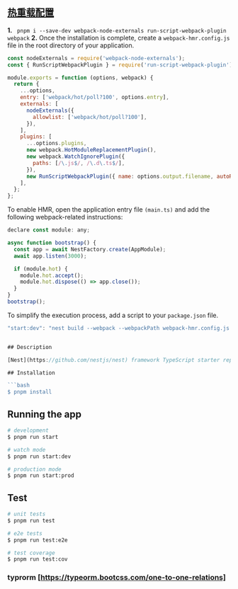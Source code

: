 ## [热重载配置](https://docs.nestjs.com/recipes/hot-reload)
**1.** ` pnpm i --save-dev webpack-node-externals run-script-webpack-plugin webpack`
**2.**  Once the installation is complete, create a `webpack-hmr.config.js` file in the root directory of your application.
```javascript
const nodeExternals = require('webpack-node-externals');
const { RunScriptWebpackPlugin } = require('run-script-webpack-plugin');

module.exports = function (options, webpack) {
  return {
    ...options,
    entry: ['webpack/hot/poll?100', options.entry],
    externals: [
      nodeExternals({
        allowlist: ['webpack/hot/poll?100'],
      }),
    ],
    plugins: [
      ...options.plugins,
      new webpack.HotModuleReplacementPlugin(),
      new webpack.WatchIgnorePlugin({
        paths: [/\.js$/, /\.d\.ts$/],
      }),
      new RunScriptWebpackPlugin({ name: options.output.filename, autoRestart: false }),
    ],
  };
};
```
To enable HMR, open the application entry file `(main.ts)` and add the following webpack-related instructions:
```javascript
declare const module: any;

async function bootstrap() {
  const app = await NestFactory.create(AppModule);
  await app.listen(3000);

  if (module.hot) {
    module.hot.accept();
    module.hot.dispose(() => app.close());
  }
}
bootstrap();
```
To simplify the execution process, add a script to your `package.json` file.

```javascript
"start:dev": "nest build --webpack --webpackPath webpack-hmr.config.js --watch"


## Description

[Nest](https://github.com/nestjs/nest) framework TypeScript starter repository.

## Installation

```bash
$ pnpm install
```

## Running the app

```bash
# development
$ pnpm run start

# watch mode
$ pnpm run start:dev

# production mode
$ pnpm run start:prod
```

## Test

```bash
# unit tests
$ pnpm run test

# e2e tests
$ pnpm run test:e2e

# test coverage
$ pnpm run test:cov
```

### typrorm [https://typeorm.bootcss.com/one-to-one-relations]